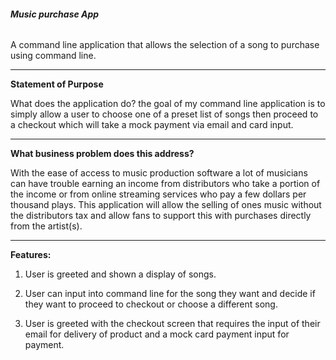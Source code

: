 ###### **Music purchase App**

A command line application that allows the selection of a song to purchase using command line.

---------------------------------------------------------------

**Statement of Purpose**

What does the application do?
the goal of my command line application is to simply allow a user to choose one of a preset list of songs then proceed to a checkout which will take a mock payment via email and card input.

---------------------------------------------------------------

**What business problem does this address?**

With the ease of access to music production software a lot of musicians can have trouble earning an income from distributors who take a portion of the income or from online streaming services who pay a few dollars per thousand plays. This application will allow the selling of ones music without the distributors tax and allow fans to support this with purchases directly from the artist(s).

---------------------------------------------------------------

**Features:**
1. User is greeted and shown a display of songs.

2. User can input into command line for the song they want and decide if they want to proceed to checkout or choose a different song.

3. User is greeted with the checkout screen that requires the input of their email for delivery of product and a mock card payment input for payment. 

